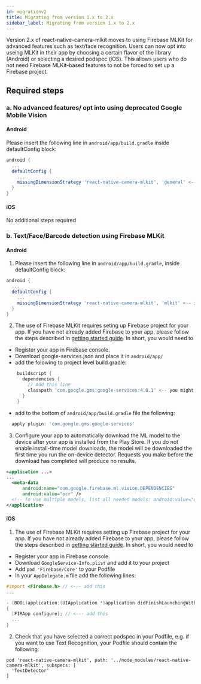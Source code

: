```yaml
---
id: migrationv2
title: Migrating from version 1.x to 2.x
sidebar_label: Migrating from version 1.x to 2.x
---
```


Version 2.x of react-native-camera-mlkit moves to using Firebase MLKit for advanced features such as text/face recognition. Users can now opt into useing MLKit in their app by choosing a certain flavor of the library (Android) or selecting a desired podspec (iOS). This allows users who do not need Firebase MLKit-based features to not be forced to set up a Firebase project.

## Required steps

### a. No advanced features/ opt into using deprecated Google Mobile Vision

#### Android

Please insert the following line in `android/app/build.gradle` inside defaultConfig block:

```gradle
android {
  ...
  defaultConfig {
    ...
    missingDimensionStrategy 'react-native-camera-mlkit', 'general' <-- insert this line
  }
}
```

#### iOS

No additional steps required

### b. Text/Face/Barcode detection using Firebase MLKit

#### Android

1. Please insert the following line in `android/app/build.gradle`, inside defaultConfig block:

```gradle
android {
  ...
  defaultConfig {
    ...
    missingDimensionStrategy 'react-native-camera-mlkit', 'mlkit' <-- insert this line
  }
}
```

2. The use of Firebase MLKit requires seting up Firebase project for your app. If you have not already added Firebase to your app, please follow the steps described in [getting started guide](https://firebase.google.com/docs/android/setup).
   In short, you would need to

- Register your app in Firebase console.
- Download google-services.json and place it in `android/app/`
- add the folowing to project level build.gradle:

```gradle
    buildscript {
      dependencies {
        // Add this line
        classpath 'com.google.gms:google-services:4.0.1' <-- you might want to use different version
      }
    }
```

- add to the bottom of `android/app/build.gradle` file the following:

```gradle
  apply plugin: 'com.google.gms.google-services'
```

3. Configure your app to automatically download the ML model to the device after your app is installed from the Play Store. If you do not enable install-time model downloads, the model will be downloaded the first time you run the on-device detector. Requests you make before the download has completed will produce no results.

```xml
<application ...>
...
  <meta-data
      android:name="com.google.firebase.ml.vision.DEPENDENCIES"
      android:value="ocr" />
  <!-- To use multiple models, list all needed models: android:value="ocr, face, barcode" -->
</application>
```

#### iOS

1. The use of Firebase MLKit requires setting up Firebase project for your app.
   If you have not already added Firebase to your app, please follow the steps described in [getting started guide](https://firebase.google.com/docs/ios/setup).
   In short, you would need to

- Register your app in Firebase console.
- Download `GoogleService-Info.plist` and add it to your project
- Add `pod 'Firebase/Core'` to your Podfile
- In your `AppDelegate.m` file add the following lines:

```objective-c
#import <Firebase.h> // <--- add this
...

- (BOOL)application:(UIApplication *)application didFinishLaunchingWithOptions:(NSDictionary *)launchOptions
{
  [FIRApp configure]; // <--- add this
  ...
}
```

2. Check that you have selected a correct podspec in your Podfile, e.g. if you want to use Text Recognition, your Podfile should contain the following:

```
pod 'react-native-camera-mlkit', path: '../node_modules/react-native-camera-mlkit', subspecs: [
  'TextDetector'
]
```
